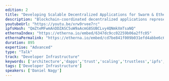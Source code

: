 ```yaml
---
edition: 2
title: "Developing Scalable Decentralized Applications for Swarm & Ethereum"
description: "Blockchain-coordinated decentralized applications represent a radical departure from the client-server model on which most of the currently popular web applications are based. On one hand, such đapps’ approach to scalability is more natural as the computing power and bandwidth available for applications grows in proportion to their user base, while on the other hand the lack of a centralized trusted infrastructure under the control of a single — typically corporate — entity raises unique challenges in trust, reliability and coordination. In my presentation, I will introduce some of the principles and practices of architecting and developing such applications, highlighting both the challenges and the unique opportunities for transcending the limitations of the client-server model. In addition to developing the underlying infrastructure, the Swarm team also develops some example applications that, while useful themselves for end users, are also meant as a template and a starting point for independent developers. Using these examples as illustrations, the presentation will introduce prospective developers to techniques and approaches of both replicating Web 2.0 patterns in a decentralized fashion and going beyond their limitations, taking full advantage of content-addressed storage and blockchain-arbitrated interactions. In particular, the basic building blocks of decentralized, community-moderated knowledge bases (such as maps or encyclopediae), social networks and other forms of information aggregation are going to be presented."
youtubeUrl: "https://youtu.be/xrw9rvee7rc"
ipfsHash: "QmZteMFwmAnDDZASC5uW9aAcmG8SUBCLvy4QNmkXmTsaNQ"
ethernaIndex: "https://etherna.io/embed/6347dc9cc02259b06a2ffc05"
ethernaPermalink: "https://etherna.io/embed/cd7be841f009b031efd4abbe6c6a910abc7b3b891e94ed7c1253ee208122c17a"
duration: 895
expertise: "Advanced"
type: "Talk"
track: "Developer Infrastructure"
keywords: ['architecture','dapps','trust','scaling','trustless','ipfs','whisper','api','legal','finance','hypertext','multimedia','identity']
tags: ['Developer Infrastructure']
speakers: ['Daniel Nagy']
---
```

